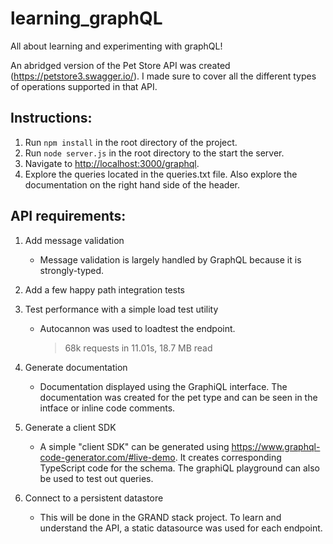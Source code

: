 # learning_graphQL
All about learning and experimenting with graphQL!

An abridged version of the Pet Store API was created (https://petstore3.swagger.io/). I made sure to cover all the different types of operations supported in that API.

## Instructions:
1. Run `npm install` in the root directory of the project.
2. Run `node server.js` in the root directory to the start the server.
3. Navigate to [http://localhost:3000/graphql](http://localhost:3000/graphql).
4. Explore the queries located in the queries.txt file. Also explore the documentation on the right hand side of the header.

## API requirements:
1. Add message validation
	* Message validation is largely handled by GraphQL because it is strongly-typed. 

2. Add a few happy path integration tests
	

3. Test performance with a simple load test utility
	* Autocannon was used to loadtest the endpoint.

		> 68k requests in 11.01s, 18.7 MB read

4. Generate documentation
	* Documentation displayed using the GraphiQL interface. The documentation was created for the pet type and can be seen in the intface or inline code comments.

5. Generate a client SDK
	* A simple "client SDK" can be generated using https://www.graphql-code-generator.com/#live-demo. It creates corresponding TypeScript code for the schema. The graphiQL playground can also be used to test out queries.

6. Connect to a persistent datastore
	* This will be done in the GRAND stack project. To learn and understand the API, a static datasource was used for each endpoint.